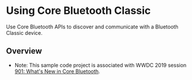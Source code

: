 # Using Core Bluetooth Classic

Use Core Bluetooth APIs to discover and communicate with a Bluetooth Classic device.

## Overview

- Note: This sample code project is associated with WWDC 2019 session [901: What's New in Core Bluetooth](https://developer.apple.com/videos/play/wwdc19/901/).
